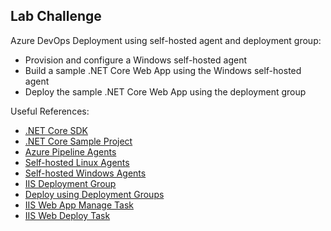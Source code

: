 ## Lab Challenge

Azure DevOps Deployment using self-hosted agent and deployment group:

* Provision and configure a Windows self-hosted agent
* Build a sample .NET Core Web App using the Windows self-hosted agent
* Deploy the sample .NET Core Web App using the deployment group

Useful References:

* [.NET Core SDK](https://dotnet.microsoft.com/download/dotnet-core/3.1)
* [.NET Core Sample Project](https://github.com/MicrosoftDocs/mslearn-tailspin-spacegame-web)
* [Azure Pipeline Agents](https://docs.microsoft.com/en-us/azure/devops/pipelines/agents/agents?view=azure-devops&tabs=browser)
* [Self-hosted Linux Agents](https://docs.microsoft.com/en-us/azure/devops/pipelines/agents/v2-linux?view=azure-devops)
* [Self-hosted Windows Agents](https://docs.microsoft.com/en-us/azure/devops/pipelines/agents/v2-windows?view=azure-devops)
* [IIS Deployment Group](https://docs.microsoft.com/en-us/azure/devops/pipelines/apps/cd/deploy-webdeploy-iis-deploygroups?view=azure-devops)
* [Deploy using Deployment Groups](https://azuredevopslabs.com/labs/vstsextend/deploymentgroups/)
* [IIS Web App Manage Task](https://docs.microsoft.com/en-us/azure/devops/pipelines/tasks/deploy/iis-web-app-management-on-machine-group?view=azure-devops)
* [IIS Web Deploy Task](https://docs.microsoft.com/en-us/azure/devops/pipelines/tasks/deploy/iis-web-app-deployment-on-machine-group?view=azure-devops)

